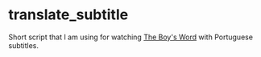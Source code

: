 # translate_subtitle

Short script that I am using for watching [The Boy's Word](https://en.wikipedia.org/wiki/The_Boy%27s_Word:_Blood_on_the_Asphalt)
with Portuguese subtitles.
